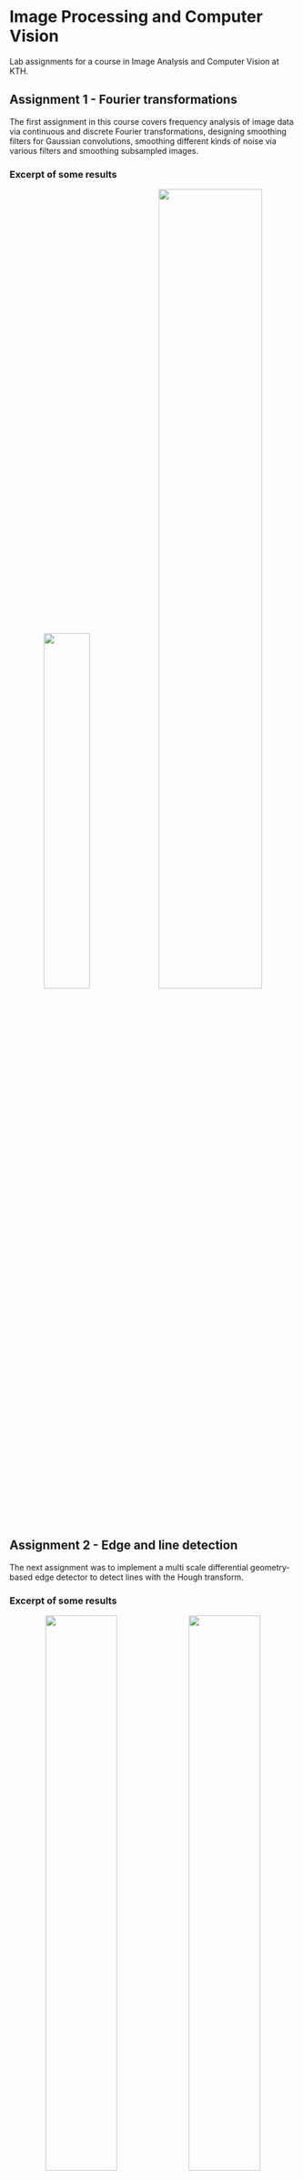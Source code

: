 # Image Processing and Computer Vision
Lab assignments for a course in Image Analysis and Computer Vision at KTH.

## Assignment 1 - Fourier transformations
The first assignment in this course covers frequency analysis of image data via continuous and discrete Fourier transformations, designing smoothing filters for Gaussian convolutions, smoothing different kinds of noise via various filters and smoothing subsampled images.

### Excerpt of some results
<p float="left" align='center'>  
  <img src='https://github.com/alexandrahotti/Image-Processing-and-Computer-Vision/blob/master/Assignment%201/1%20-%20Properties%20of%20the%20discrete%20Fourier%20transform/Rotation/results/rot_img_30.jpg' width="40%" height="40%"
 /><img src='https://github.com/alexandrahotti/Image-Processing-and-Computer-Vision/blob/master/Assignment%201/3%20-%20Smoothing/Smoothing%20of%20noisy%20data/results/gauss_smooth_gauss_noise.png' width="60%" height="60%"
 />

## Assignment 2 - Edge and line detection
The next assignment was to implement a multi scale differential geometry-based edge detector to detect lines with the Hough transform. 

### Excerpt of some results
<p float="left" align='center'>  
  <img src='https://github.com/alexandrahotti/Image-Processing-and-Computer-Vision/blob/master/Assignment%202/1%20-%20Difference%20operators/results/deriv_diff_op.jpg' width="50%" height="50%"
 /><img src='https://github.com/alexandrahotti/Image-Processing-and-Computer-Vision/blob/master/Assignment%202/2%20-%20Point%20wise%20thresholding%20of%20gradient%20magnitudes/results/smoothed/thresh_grad_mag_CDO.jpg' width="50%" height="50%"
 /><img src='https://github.com/alexandrahotti/Image-Processing-and-Computer-Vision/blob/master/Assignment%202/4%20-%20Extraction%20of%20edge%20segments/results/extracted_curves_tools_img.png' width="50%" height="50%"
 /><img src='https://github.com/alexandrahotti/Image-Processing-and-Computer-Vision/blob/master/Assignment%202/5%20-%20Hough%20Transformations/results/hough_house.png' width="50%" height="50%"
 /><img src='https://github.com/alexandrahotti/Image-Processing-and-Computer-Vision/blob/master/Assignment%202/3%20-%20Differential%20geometry%20based%20edge%20detection/results/lvv_zero_corss_q4.jpg' width="80%" height="80%"
 />

## Assignment 3 - Image segmentation
In the last assignment several segmentation methods were implemented and applied to images. These methods where K-means clustering, Mean-shift segmentation, Normalized Cut and Graph Cuts using image Gaussian mixture models.

### Excerpt of some results
<p float="left" align='center'>
  <img src='https://github.com/alexandrahotti/Image-Processing-and-Computer-Vision/blob/master/Assignment%203/4%20-%20Segmentation%20using%20graph%20cuts/result/tiger3_segm_graphcut_K6.png' width="120%" height="120%"
 /><img src='https://github.com/alexandrahotti/Image-Processing-and-Computer-Vision/blob/master/Assignment%203/1%20-%20K-means%20image%20segmentation/result/kmeans%20with%20thresholding/tiger1.png' width="70%" height="70%"
 /><img src='https://github.com/alexandrahotti/Image-Processing-and-Computer-Vision/blob/master/Assignment%203/2%20-%20Mean-shift%20segmentation/result/varry_cb.png' width="60%" height="60%"
 />
  
  
  
  
